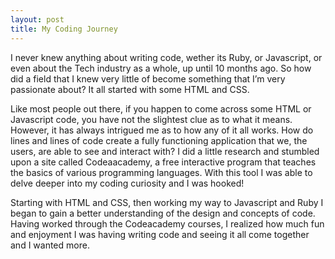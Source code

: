 ```yaml
---
layout: post
title: My Coding Journey
---
```


I never knew anything about writing code, wether its Ruby, or Javascript, or even about the Tech industry as a whole, up until 10 months ago. So how did a field that I knew very little of become something that I’m very passionate about?  It all started with some HTML and CSS.  

Like most people out there, if you happen to come across some HTML or Javascript code, you have not the slightest clue as to what it means.  However, it has always intrigued me as to how any of it all works. How do lines and lines of code create a fully functioning application that we, the users, are able to see and interact with? I did a little research and stumbled upon a site called Codeaacademy, a free interactive program that teaches the basics of various programming languages. With this tool I was able to delve deeper into my coding curiosity and I was hooked!

Starting with HTML and CSS, then working my way to Javascript and Ruby I began to gain a better understanding of the design and concepts of code. Having worked through the Codeacademy courses, I realized how much fun and enjoyment I was having writing code and seeing it all come together and I wanted more.
